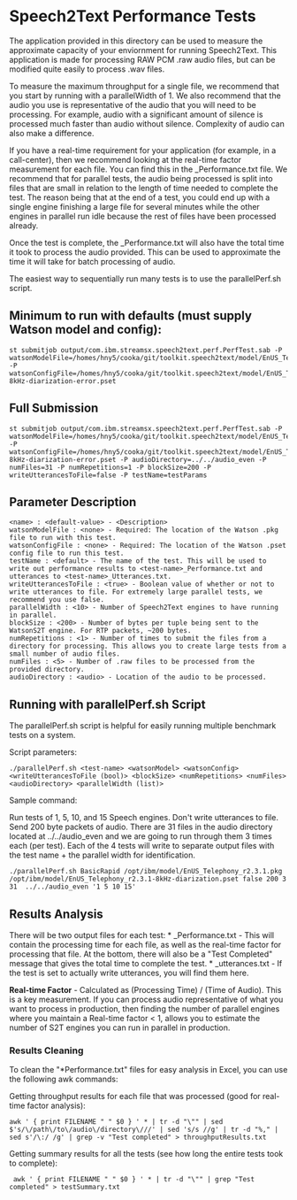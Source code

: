 # Speech2Text Performance Tests

The application provided in this directory can be used to measure the approximate capacity of your enviornment 
for running Speech2Text. This application is made for processing RAW PCM .raw audio files, but can 
be modified quite easily to process .wav files. 

To measure the maximum throughput for a single file, we recommend that you start by running 
with a parallelWidth of 1. We also recommend that the audio you use is representative of the 
audio that you will need to be processing. For example, audio with a significant amount of silence
is processed much faster than audio without silence. Complexity of audio can also make a difference. 

If you have a real-time requirement for your application (for example, in a call-center), then we 
recommend looking at the real-time factor measurement for each file. You can find this in the 
<test-name>_Performance.txt file. We recommend that for parallel tests, the audio being processed 
is split into files that are small in relation to the length of time needed to complete the test. 
The reason being that at the end of a test, you could end up with a single engine finishing a large 
file for several minutes while the other engines in parallel run idle because the rest of files have been
processed already. 

Once the test is complete, the  <test-name>_Performance.txt will also have the total time it took to process
the audio provided. This can be used to approximate the time it will take for batch processing of audio. 

The easiest way to sequentially run many tests is to use the parallelPerf.sh script. 

## Minimum to run with defaults (must supply Watson model and config): 
	st submitjob output/com.ibm.streamsx.speech2text.perf.PerfTest.sab -P watsonModelFile=/homes/hny5/cooka/git/toolkit.speech2text/model/EnUS_Telephony_r2.2.3.pkg -P watsonConfigFile=/homes/hny5/cooka/git/toolkit.speech2text/model/EnUS_Telephony_r2.2.3-8kHz-diarization-error.pset

## Full Submission
	st submitjob output/com.ibm.streamsx.speech2text.perf.PerfTest.sab -P watsonModelFile=/homes/hny5/cooka/git/toolkit.speech2text/model/EnUS_Telephony_r2.2.3.pkg -P watsonConfigFile=/homes/hny5/cooka/git/toolkit.speech2text/model/EnUS_Telephony_r2.2.3-8kHz-diarization-error.pset -P audioDirectory=../../audio_even -P numFiles=31 -P numRepetitions=1 -P blockSize=200 -P writeUtterancesToFile=false -P testName=testParams

## Parameter Description

	<name> : <default-value> - <Description>
	watsonModelFile : <none> - Required: The location of the Watson .pkg file to run with this test. 
	watsonConfigFile : <none> - Required: The location of the Watson .pset config file to run this test. 
	testName : <default> - The name of the test. This will be used to write out performance results to <test-name>_Performance.txt and utterances to <test-name>_Utterances.txt. 
	writeUtterancesToFile : <true> - Boolean value of whether or not to write utterances to file. For extremely large parallel tests, we recommend you use false.  
	parallelWidth : <10> - Number of Speech2Text engines to have running in parallel. 
	blockSize : <200> - Number of bytes per tuple being sent to the WatsonS2T engine. For RTP packets, ~200 bytes. 
	numRepetitions : <1> - Number of times to submit the files from a directory for processing. This allows you to create large tests from a small number of audio files. 
	numFiles : <5> - Number of .raw files to be processed from the provided directory. 
	audioDirectory : <audio> - Location of the audio to be processed. 

## Running with parallelPerf.sh Script
The parallelPerf.sh script is helpful for easily running multiple benchmark tests on a system. 

Script parameters: 
```
./parallelPerf.sh <test-name> <watsonModel> <watsonConfig> <writeUtterancesToFile (bool)> <blockSize> <numRepetitions> <numFiles> <audioDirectory> <parallelWidth (list)>
```

Sample command: 

Run tests of 1, 5, 10, and 15 Speech engines. Don't write utterances to file. Send 200 byte packets of audio. There are 31 files in the audio directory located at ../../audio_even and we are going to run through them 3 times each (per test). Each of the 4 tests will write to separate output files with the test name + the parallel width for identification. 
```
./parallelPerf.sh BasicRapid /opt/ibm/model/EnUS_Telephony_r2.3.1.pkg /opt/ibm/model/EnUS_Telephony_r2.3.1-8kHz-diarization.pset false 200 3 31  ../../audio_even '1 5 10 15'
```

## Results Analysis
There will be two output files for each test: 
	* <test-name>_Performance.txt - This will contain the processing time for each file, as well as the real-time factor for processing that file. 
	At the bottom, there will also be a "Test Completed" message that gives the total time to complete the test. 
	* <test-name>_utterances.txt - If the test is set to actually write utterances, you will find them here. 
	
**Real-time Factor** - Calculated as (Processing Time) / (Time of Audio). This is a key measurement. If you can process audio representative 
of what you want to process in production, then finding the number of parallel engines where you maintain a Real-time factor < 1, allows you 
to estimate the number of S2T engines you can run in parallel in production. 

### Results Cleaning

To clean the "\*Performance.txt" files for easy analysis in Excel, you can use the following awk commands: 

Getting throughput results for each file that was processed (good for real-time factor analysis): 
```
awk ' { print FILENAME " " $0 } ' * | tr -d "\"" | sed $'s/\/path\/to\/audio\/directory\///' | sed 's/s //g' | tr -d "%," | sed s'/\:/ /g' | grep -v "Test completed" > throughputResults.txt
```

Getting summary results for all the tests (see how long the entire tests took to complete): 
```
 awk ' { print FILENAME " " $0 } ' * | tr -d "\"" | grep "Test completed" > testSummary.txt
```

